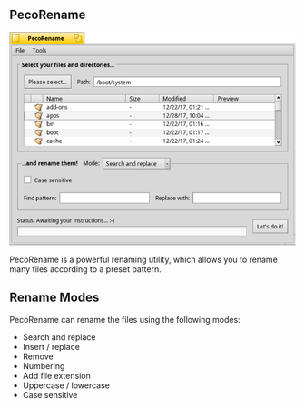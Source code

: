 PecoRename
------------

![PecoRename screenshot](PecoRename.png "PecoRename")

PecoRename is a powerful renaming utility, which allows you to rename many files according to a preset pattern. 

Rename Modes
------------

PecoRename can rename the files using the following modes:
* Search and replace
* Insert / replace
* Remove
* Numbering
* Add file extension
* Uppercase / lowercase
* Case sensitive
